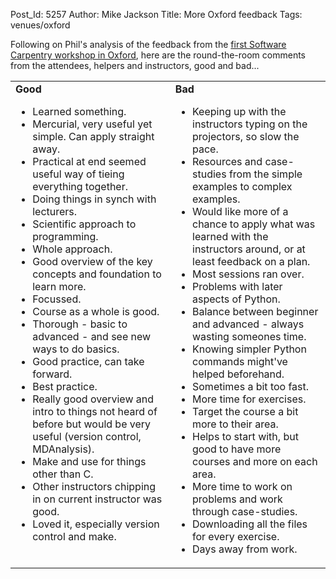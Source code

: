 Post_Id: 5257
Author: Mike Jackson
Title: More Oxford feedback
Tags: venues/oxford


<p>Following on Phil's analysis of the feedback from the <a href="|filename|2012-11-01-oxford-wrap-up-with-charts.md">first Software Carpentry workshop in Oxford</a>, here are the round-the-room comments from the attendees, helpers and instructors, good and bad...</p>
<table>
<tbody>
<tr>
<td valign="top"><strong>Good</strong>
<ul>
        <li>Learned something.</li>
        <li>Mercurial, very useful yet simple. Can apply straight away.</li>
        <li>Practical at end seemed useful way of tieing everything together.</li>
        <li>Doing things in synch with lecturers.</li>
        <li>Scientific approach to programming.</li>
        <li>Whole approach.</li>
        <li>Good overview of the key concepts and foundation to learn more.</li>
        <li>Focussed.</li>
        <li>Course as a whole is good.</li>
        <li>Thorough - basic to advanced - and see new ways to do basics.</li>
        <li>Good practice, can take forward.</li>
        <li>Best practice.</li>
        <li>Really good overview and intro to things not heard of before but would be very useful (version control, MDAnalysis).</li>
        <li>Make and use for things other than C.</li>
        <li>Other instructors chipping in on current instructor was good.</li>
        <li>Loved it, especially version control and make.</li>
</ul>
</td>
<td valign="top"><strong>Bad</strong>
<ul>
        <li>Keeping up with the instructors typing on the projectors, so slow the pace.</li>
        <li>Resources and case-studies from the simple examples to complex examples.</li>
        <li>Would like more of a chance to apply what was learned with the instructors around, or at least feedback on a plan.</li>
        <li>Most sessions ran over.</li>
        <li>Problems with later aspects of Python.</li>
        <li>Balance between beginner and advanced - always wasting someones time.</li>
        <li>Knowing simpler Python commands might've helped beforehand.</li>
        <li>Sometimes a bit too fast.</li>
        <li>More time for exercises.</li>
        <li>Target the course a bit more to their area.</li>
        <li>Helps to start with, but good to have more courses and more on each area.</li>
        <li>More time to work on problems and work through case-studies.</li>
        <li>Downloading all the files for every exercise.</li>
        <li>Days away from work.</li>
</ul>
</td>
</tr>
</tbody>
</table>

